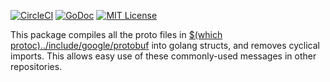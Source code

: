 [![CircleCI](https://circleci.com/gh/peter-edge/go-google-protobuf/tree/master.png)](https://circleci.com/gh/peter-edge/go-google-protobuf/tree/master)
[![GoDoc](http://img.shields.io/badge/GoDoc-Reference-blue.svg)](https://godoc.org/go.pedge.io/google-protobuf)
[![MIT License](http://img.shields.io/badge/License-MIT-blue.svg)](https://github.com/peter-edge/go-google-protobuf/blob/master/LICENSE)

This package compiles all the proto files in [$(which protoc)../include/google/protobuf](https://github.com/google/protobuf/tree/master/src/google/protobuf) into golang structs,
and removes cyclical imports. This allows easy use of these commonly-used messages in other repositories.
